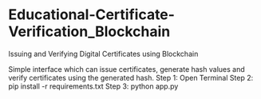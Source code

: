 # Educational-Certificate-Verification_Blockchain
Issuing and Verifying Digital Certificates using Blockchain

Simple interface which can issue certificates, generate hash values and verify certificates using the generated hash.
Step 1: Open Terminal
Step 2: pip install -r requirements.txt
Step 3: python app.py
